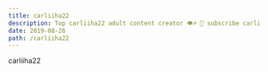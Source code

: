 ```yaml
---
title: carliiha22
description: Top carliiha22 adult content creator 👁♐️ 👑 subscribe carliiha22 to my porn site below IG carliiha22
date: 2019-08-26
path: /carliiha22
---
```


carliiha22